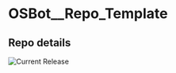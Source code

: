 # OSBot__Repo_Template

## Repo details

![Current Release](https://img.shields.io/badge/release-v0.14.14-blue)
